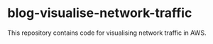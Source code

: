 # blog-visualise-network-traffic
This repository contains code for visualising network traffic in AWS.
